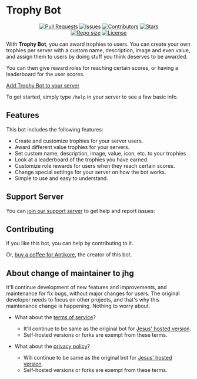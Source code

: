 # Trophy Bot

<div align="center">
  <a href = "https://github.com/AntikoreDev/trophy-bot/pulls"><img alt = "Pull Requests" src = "https://img.shields.io/github/issues-pr/AntikoreDev/trophy-bot?style=for-the-badge"></a>
  <a href = "https://github.com/AntikoreDev/trophy-bot/issues"><img alt = "Issues" src = "https://img.shields.io/github/issues/AntikoreDev/trophy-bot?style=for-the-badge"></a>
  <a href = "https://github.com/AntikoreDev/trophy-bot/graphs/contributors"><img alt = "Contributors" src = "https://img.shields.io/github/contributors/AntikoreDev/trophy-bot?style=for-the-badge"></a>
  <a href = "https://github.com/AntikoreDev/trophy-bot/stargazers"><img alt = "Stars" src = "https://img.shields.io/github/stars/AntikoreDev/trophy-bot?style=for-the-badge"></a>
  <br>
  <a href = "https://github.com/AntikoreDev/trophy-bot" onClick = "return false"><img alt = "Repo size" src = "https://img.shields.io/github/repo-size/AntikoreDev/trophy-bot?style=for-the-badge"></a>
  <a href = "https://github.com/AntikoreDev/trophy-bot/blob/main/LICENSE"><img alt = "License" src = "https://img.shields.io/github/license/AntikoreDev/trophy-bot?style=for-the-badge"></a>
</div>

With **Trophy Bot**, you can award trophies to users. You can create your own trophies per server with a custom name, description, image and even value, and assign them to users by doing stuff you think deserves to be awarded.

You can then give reward roles for reaching certain scores, or having a leaderboard for the user scores.

<a href="https://discord.com/oauth2/authorize?client_id=985134052665356299&permissions=34816&scope=applications.commands%20bot">Add Trophy Bot to your server</a>

To get started, simply type `/help` in your server to see a few basic info.

## Features

This bot includes the following features:

* Create and customize trophies for your server users.
* Award different value trophies for your servers.
* Set custom name, description, image, value, icon, etc. to your trophies
* Look at a leaderboard of the trophies you have earned.
* Customize role rewards for users when they reach certain scores.
* Change special settings for your server on how the bot works.
* Simple to use and easy to understand.

## Support Server

You can [join our support server](https://discord.gg/kNmgU44xgU) to get help and report issues:

## Contributing

If you like this bot, you can help by contributing to it.

Or, [buy a coffee for Antikore](https://ko-fi.com/antikore), the creator of this bot.

## About change of maintainer to jhg

It'll continue development of new features and improvements, and maintenance for fix bugs,
 without major changes for users. The original developer needs to focus on other projects,
 and that's why this maintenance change is happening. Nothing to worry about.

* What about the [terms of service](./TERMS.md)?
  * It'll continue to be same as the original bot for [Jesus' hosted version](https://github.com/jhg).
  * Self-hosted versions or forks are exempt from these terms.

* What about the [privacy policy](./PRIVACY.md)?
  * Will continue to be same as the original bot for [Jesus' hosted version](https://github.com/jhg).
  * Self-hosted versions or forks are exempt from these terms.
